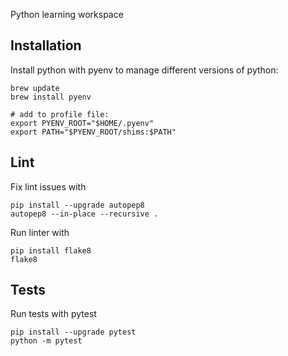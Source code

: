 Python learning workspace

## Installation
Install python with pyenv to manage different versions of python:
```
brew update
brew install pyenv

# add to profile file:
export PYENV_ROOT="$HOME/.pyenv"
export PATH="$PYENV_ROOT/shims:$PATH"
```
## Lint
Fix lint issues with
```
pip install --upgrade autopep8
autopep8 --in-place --recursive .
```
Run linter with
```
pip install flake8
flake8
````

## Tests
Run tests with pytest
```
pip install --upgrade pytest
python -m pytest
```
